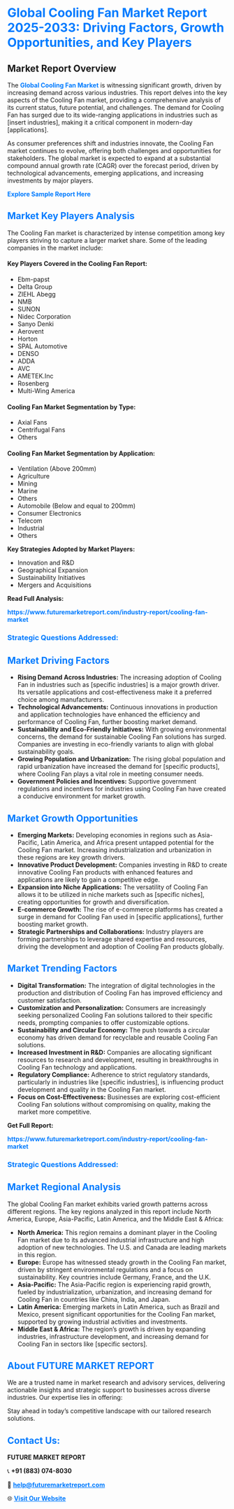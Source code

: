 <h1 style="color: #007BFF;">Global Cooling Fan Market Report 2025-2033: Driving Factors, Growth Opportunities, and Key Players</h1>

<section id="overview">
<h2>Market Report Overview</h2>
<p>The <a href="https://www.futuremarketreport.com/industry-report/cooling-fan-market" style="color: #007BFF; text-decoration: none;"><strong>Global Cooling Fan Market</strong></a> is witnessing significant growth, driven by increasing demand across various industries. This report delves into the key aspects of the Cooling Fan market, providing a comprehensive analysis of its current status, future potential, and challenges. The demand for Cooling Fan has surged due to its wide-ranging applications in industries such as [insert industries], making it a critical component in modern-day [applications].</p>
<p>As consumer preferences shift and industries innovate, the Cooling Fan market continues to evolve, offering both challenges and opportunities for stakeholders. The global market is expected to expand at a substantial compound annual growth rate (CAGR) over the forecast period, driven by technological advancements, emerging applications, and increasing investments by major players.</p>
</section>

<section id="overview">
<p><a href="https://www.futuremarketreport.com/request-sample/reportId=26957" style="color: #007BFF; text-decoration: none;"><strong>Explore Sample Report Here</strong></a></p>
</section>

<section id="key-players">
<h2 style="color: #007BFF;">Market Key Players Analysis</h2>
<p>The Cooling Fan market is characterized by intense competition among key players striving to capture a larger market share. Some of the leading companies in the market include:</p>
<h4>Key Players Covered in the Cooling Fan Report:</h4>
<ul><li>Ebm-papst</li><li>Delta Group</li><li>ZIEHL Abegg</li><li>NMB</li><li>SUNON</li><li>Nidec Corporation</li><li>Sanyo Denki</li><li>Aerovent</li><li>Horton</li><li>SPAL Automotive</li><li>DENSO</li><li>ADDA</li><li>AVC</li><li>AMETEK.Inc</li><li>Rosenberg</li><li>Multi-Wing America</li></ul>
<h4>Cooling Fan Market Segmentation by Type:</h4>
<ul><li>Axial Fans</li><li>Centrifugal Fans</li><li>Others</li></ul>

<h4>Cooling Fan Market Segmentation by Application:</h4>
<ul><li>Ventilation (Above 200mm)</li><li>Agriculture</li><li>Mining</li><li>Marine</li><li>Others</li><li>Automobile (Below and equal to 200mm)</li><li>Consumer Electronics</li><li>Telecom</li><li>Industrial</li><li>Others</li></ul>
<p><strong>Key Strategies Adopted by Market Players:</strong></p>
<ul>
<li>Innovation and R&D</li>
<li>Geographical Expansion</li>
<li>Sustainability Initiatives</li>
<li>Mergers and Acquisitions</li>
</ul>
</section>

<section>
<p><strong>Read Full Analysis: </strong></p><a href="https://www.futuremarketreport.com/industry-report/cooling-fan-market" style="color: #007BFF; text-decoration: none;"><strong>https://www.futuremarketreport.com/industry-report/cooling-fan-market</strong></a>
<h3 style="color: #007BFF;">Strategic Questions Addressed:</h3>
</section>

<section id="driving-factors">
<h2 style="color: #007BFF;">Market Driving Factors</h2>
<ul>
<li><strong>Rising Demand Across Industries:</strong> The increasing adoption of Cooling Fan in industries such as [specific industries] is a major growth driver. Its versatile applications and cost-effectiveness make it a preferred choice among manufacturers.</li>
<li><strong>Technological Advancements:</strong> Continuous innovations in production and application technologies have enhanced the efficiency and performance of Cooling Fan, further boosting market demand.</li>
<li><strong>Sustainability and Eco-Friendly Initiatives:</strong> With growing environmental concerns, the demand for sustainable Cooling Fan solutions has surged. Companies are investing in eco-friendly variants to align with global sustainability goals.</li>
<li><strong>Growing Population and Urbanization:</strong> The rising global population and rapid urbanization have increased the demand for [specific products], where Cooling Fan plays a vital role in meeting consumer needs.</li>
<li><strong>Government Policies and Incentives:</strong> Supportive government regulations and incentives for industries using Cooling Fan have created a conducive environment for market growth.</li>
</ul>
</section>

<section id="growth-opportunities">
<h2 style="color: #007BFF;">Market Growth Opportunities</h2>
<ul>
<li><strong>Emerging Markets:</strong> Developing economies in regions such as Asia-Pacific, Latin America, and Africa present untapped potential for the Cooling Fan market. Increasing industrialization and urbanization in these regions are key growth drivers.</li>
<li><strong>Innovative Product Development:</strong> Companies investing in R&D to create innovative Cooling Fan products with enhanced features and applications are likely to gain a competitive edge.</li>
<li><strong>Expansion into Niche Applications:</strong> The versatility of Cooling Fan allows it to be utilized in niche markets such as [specific niches], creating opportunities for growth and diversification.</li>
<li><strong>E-commerce Growth:</strong> The rise of e-commerce platforms has created a surge in demand for Cooling Fan used in [specific applications], further boosting market growth.</li>
<li><strong>Strategic Partnerships and Collaborations:</strong> Industry players are forming partnerships to leverage shared expertise and resources, driving the development and adoption of Cooling Fan products globally.</li>
</ul>
</section>

<section id="trending-factors">
<h2 style="color: #007BFF;">Market Trending Factors</h2>
<ul>
<li><strong>Digital Transformation:</strong> The integration of digital technologies in the production and distribution of Cooling Fan has improved efficiency and customer satisfaction.</li>
<li><strong>Customization and Personalization:</strong> Consumers are increasingly seeking personalized Cooling Fan solutions tailored to their specific needs, prompting companies to offer customizable options.</li>
<li><strong>Sustainability and Circular Economy:</strong> The push towards a circular economy has driven demand for recyclable and reusable Cooling Fan solutions.</li>
<li><strong>Increased Investment in R&D:</strong> Companies are allocating significant resources to research and development, resulting in breakthroughs in Cooling Fan technology and applications.</li>
<li><strong>Regulatory Compliance:</strong> Adherence to strict regulatory standards, particularly in industries like [specific industries], is influencing product development and quality in the Cooling Fan market.</li>
<li><strong>Focus on Cost-Effectiveness:</strong> Businesses are exploring cost-efficient Cooling Fan solutions without compromising on quality, making the market more competitive.</li>
</ul>
</section>

<section>
<p><strong>Get Full Report: </strong></p><a href="https://www.futuremarketreport.com/industry-report/cooling-fan-market" style="color: #007BFF; text-decoration: none;"><strong>https://www.futuremarketreport.com/industry-report/cooling-fan-market</strong></a>
<h3 style="color: #007BFF;">Strategic Questions Addressed:</h3>
</section>


<section id="regional-analysis">
<h2 style="color: #007BFF;">Market Regional Analysis</h2>
<p>The global Cooling Fan market exhibits varied growth patterns across different regions. The key regions analyzed in this report include North America, Europe, Asia-Pacific, Latin America, and the Middle East & Africa:</p>
<ul>
<li><strong>North America:</strong> This region remains a dominant player in the Cooling Fan market due to its advanced industrial infrastructure and high adoption of new technologies. The U.S. and Canada are leading markets in this region.</li>
<li><strong>Europe:</strong> Europe has witnessed steady growth in the Cooling Fan market, driven by stringent environmental regulations and a focus on sustainability. Key countries include Germany, France, and the U.K.</li>
<li><strong>Asia-Pacific:</strong> The Asia-Pacific region is experiencing rapid growth, fueled by industrialization, urbanization, and increasing demand for Cooling Fan in countries like China, India, and Japan.</li>
<li><strong>Latin America:</strong> Emerging markets in Latin America, such as Brazil and Mexico, present significant opportunities for the Cooling Fan market, supported by growing industrial activities and investments.</li>
<li><strong>Middle East & Africa:</strong> The region’s growth is driven by expanding industries, infrastructure development, and increasing demand for Cooling Fan in sectors like [specific sectors].</li>
</ul>
</section>

<footer>
<h2 style="color: #007BFF;">About FUTURE MARKET REPORT</h2>
<p>We are a trusted name in market research and advisory services, delivering actionable insights and strategic support to businesses across diverse industries. Our expertise lies in offering:</p>

<p>Stay ahead in today’s competitive landscape with our tailored research solutions.</p>

<h2 style="color: #007BFF;">Contact Us:</h2>
<p><strong>FUTURE MARKET REPORT</strong></p>
<p>📞 <strong>+91 (883) 074-8030</strong></p>
<p>📧 <strong><a href="mailto:help@futuremarketreport.com" style="color: #007BFF;">help@futuremarketreport.com</a></strong></p>
<p>🌐 <strong><a href="https://www.futuremarketreport.com/" style="color: #007BFF;">Visit Our Website</a></strong></p>
</footer>
